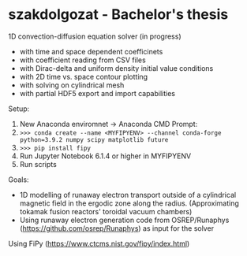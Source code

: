# szakdolgozat - Bachelor's thesis

1D convection-diffusion equation solver (in progress)
- with time and space dependent coefficinets
- with coefficient reading from CSV files
- with Dirac-delta and uniform density initial value conditions
- with 2D time vs. space contour plotting
- with solving on cylindrical mesh
- with partial HDF5 export and import capabilities

Setup:
1. New Anaconda enviromnet -> Anaconda CMD Prompt:
2. `>>> conda create --name <MYFIPYENV> --channel conda-forge python=3.9.2 numpy scipy matplotlib future`
3. `>>> pip install fipy`
4. Run Jupyter Notebook 6.1.4 or higher in MYFIPYENV
5. Run scripts

Goals:
- 1D modelling of runaway electron transport outside of a cylindrical magnetic field in the ergodic zone along the radius. (Approximating tokamak fusion reactors' toroidal vacuum chambers)
- Using runaway electron generation code from OSREP/Runaphys (https://github.com/osrep/Runaphys) as input for the solver

Using FiPy (https://www.ctcms.nist.gov/fipy/index.html)
